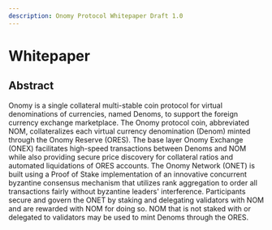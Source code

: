```yaml
---
description: Onomy Protocol Whitepaper Draft 1.0
---
```


# Whitepaper

## Abstract

Onomy is a single collateral multi-stable coin protocol for virtual denominations of currencies, named Denoms, to support the foreign currency exchange marketplace. The Onomy protocol coin, abbreviated NOM, collateralizes each virtual currency denomination \(Denom\) minted through the Onomy Reserve \(ORES\). The base layer Onomy Exchange \(ONEX\) facilitates high-speed transactions between Denoms and NOM while also providing secure price discovery for collateral ratios and automated liquidations of ORES accounts. The Onomy Network \(ONET\) is built using a Proof of Stake implementation of an innovative concurrent byzantine consensus mechanism that utilizes rank aggregation to order all transactions fairly without byzantine leaders' interference. Participants secure and govern the ONET by staking and delegating validators with NOM and are rewarded with NOM for doing so. NOM that is not staked with or delegated to validators may be used to mint Denoms through the ORES.




